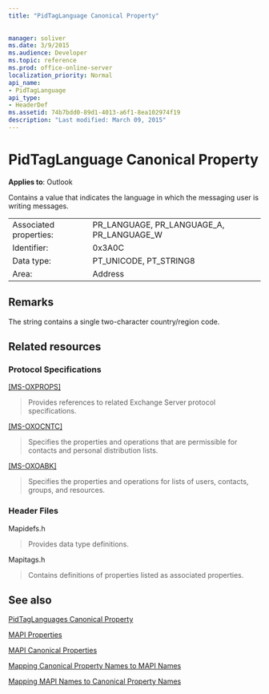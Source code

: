 ```yaml
---
title: "PidTagLanguage Canonical Property"
 
 
manager: soliver
ms.date: 3/9/2015
ms.audience: Developer
ms.topic: reference
ms.prod: office-online-server
localization_priority: Normal
api_name:
- PidTagLanguage
api_type:
- HeaderDef
ms.assetid: 74b7bdd0-89d1-4013-a6f1-8ea102974f19
description: "Last modified: March 09, 2015"
---
```


# PidTagLanguage Canonical Property

  
  
**Applies to**: Outlook 
  
Contains a value that indicates the language in which the messaging user is writing messages.
  
|||
|:-----|:-----|
|Associated properties:  <br/> |PR_LANGUAGE, PR_LANGUAGE_A, PR_LANGUAGE_W  <br/> |
|Identifier:  <br/> |0x3A0C  <br/> |
|Data type:  <br/> |PT_UNICODE, PT_STRING8  <br/> |
|Area:  <br/> |Address  <br/> |
   
## Remarks

The string contains a single two-character country/region code. 
  
## Related resources

### Protocol Specifications

[[MS-OXPROPS]](http://msdn.microsoft.com/library/f6ab1613-aefe-447d-a49c-18217230b148%28Office.15%29.aspx)
  
> Provides references to related Exchange Server protocol specifications.
    
[[MS-OXOCNTC]](http://msdn.microsoft.com/library/9b636532-9150-4836-9635-9c9b756c9ccf%28Office.15%29.aspx)
  
> Specifies the properties and operations that are permissible for contacts and personal distribution lists.
    
[[MS-OXOABK]](http://msdn.microsoft.com/library/f4cf9b4c-9232-4506-9e71-2270de217614%28Office.15%29.aspx)
  
> Specifies the properties and operations for lists of users, contacts, groups, and resources.
    
### Header Files

Mapidefs.h
  
> Provides data type definitions.
    
Mapitags.h
  
> Contains definitions of properties listed as associated properties.
    
## See also



[PidTagLanguages Canonical Property](pidtaglanguages-canonical-property.md)


[MAPI Properties](mapi-properties.md)
  
[MAPI Canonical Properties](mapi-canonical-properties.md)
  
[Mapping Canonical Property Names to MAPI Names](mapping-canonical-property-names-to-mapi-names.md)
  
[Mapping MAPI Names to Canonical Property Names](mapping-mapi-names-to-canonical-property-names.md)

